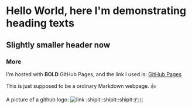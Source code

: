 # Hello World, here I'm demonstrating heading texts

## Slightly smaller header now

### More

I'm hosted with **BOLD** GitHub Pages, and the link I used is: [GitHub Pages](https://pages.github.com/)

This is just supposed to be a ordinary Markdown webpage. :+1:

A picture of a github logo:
![link](https://cdn-icons-png.flaticon.com/512/25/25231.png)
:shipit::shipit::shipit::finland: